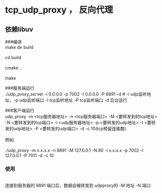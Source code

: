 # tcp_udp_proxy ， 反向代理
## 依赖libuv
###编译
<br>make dir build</br>
<br>cd build </br>
<br>cmake ..</br>
<br>make</br>

###服务端运行
<br> ./udp_proxy_server -i 0.0.0.0 -p 7002 -I 0.0.0.0 -P 8891 -d # -i udp监听地址，-p udp监听端口 -I tcp监听地址 -P tcp监听端口 -d 后台运行</br>

###客户端运行
<br>udp_proxy -m <tcp服务器地址> -n <tcp服务器端口> -M <要转发到的tcp地址> -N <要转发到的tcp端口> -i <udp服务器地址> -p <要转发的udp地址> -I <要转发的udp地址> -P <要转发的udp端口> -d -c 10(tcp预留连接数) </br>
<br>例如:</br>
<br> ./udp_proxy -m x.x.x.x -n 8891 -M 127.0.0.1 -N 80 -i x.x.x.x -p 7002 -I 127.0.0.1 -P 7011 -d -c 10 </br>

### 使用
<br> 连接到服务器的 8891 端口后，数据会被转发到 udpproxy的 -M 地址 -N 端口 </br>



